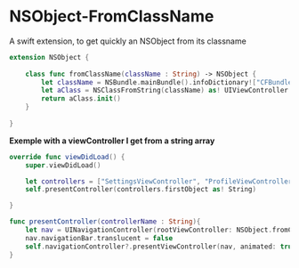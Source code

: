 # NSObject-FromClassName
A swift extension, to get quickly an NSObject from its classname


```swift 
extension NSObject {
    
    class func fromClassName(className : String) -> NSObject {
        let className = NSBundle.mainBundle().infoDictionary!["CFBundleName"] as! String + "." + className
        let aClass = NSClassFromString(className) as! UIViewController.Type
        return aClass.init()
    }
    
}

```
**Exemple with a viewController I get from a string array**

```swift
override func viewDidLoad() {
    super.viewDidLoad()

    let controllers = ["SettingsViewController", "ProfileViewController", "PlayerViewController"]
    self.presentController(controllers.firstObject as! String)

}

func presentController(controllerName : String){
	let nav = UINavigationController(rootViewController: NSObject.fromClassName(controllerName) as! UIViewController )
    nav.navigationBar.translucent = false
    self.navigationController?.presentViewController(nav, animated: true, completion: nil)
}
```

